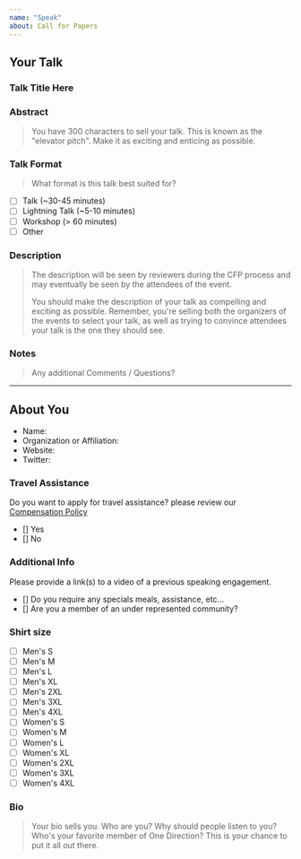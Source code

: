 ```yaml
---
name: "Speak"
about: Call for Papers
---
```


<!-- Note: use the preview feature before you hit submit to ensure your markdown is formatted properly --> 

## Your Talk

### Talk Title Here

### Abstract

> You have 300 characters to sell your talk. This is known as the "elevator pitch". Make it as exciting and enticing as possible.

### Talk Format

> What format is this talk best suited for?

- [ ] Talk (~30-45 minutes)
- [ ] Lightning Talk (~5-10 minutes)
- [ ] Workshop (> 60 minutes)
- [ ] Other

### Description

> The description will be seen by reviewers during the CFP process and may eventually be seen by the attendees of the event.
>
> You should make the description of your talk as compelling and exciting as possible. Remember, you're selling both the organizers of the events to select your talk, as well as trying to convince attendees your talk is the one they should see.

### Notes

> Any additional Comments / Questions?

---

## About You

- Name: 
- Organization or Affiliation: 
- Website: 
- Twitter: 

### Travel Assistance

Do you want to apply for travel assistance? please review our [Compensation Policy](./compensation.md)

- \[] Yes
- \[] No

### Additional Info

Please provide a link(s) to a video of a previous speaking engagement.

- \[] Do you require any specials meals, assistance, etc...
- \[] Are you a member of an under represented community?

### Shirt size

- [ ] Men's S
- [ ] Men's M
- [ ] Men's L
- [ ] Men's XL
- [ ] Men's 2XL
- [ ] Men's 3XL
- [ ] Men's 4XL
- [ ] Women's S
- [ ] Women's M
- [ ] Women's L
- [ ] Women's XL
- [ ] Women's 2XL
- [ ] Women's 3XL
- [ ] Women's 4XL

### Bio

> Your bio sells you. Who are you? Why should people listen to you? Who's your favorite member of One Direction? This is your chance to put it all out there.
